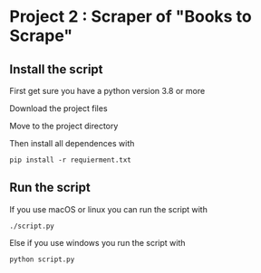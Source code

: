 # Project 2 : Scraper of "Books to Scrape"
## Install the script

First get sure you have a python version 3.8 or more

Download the project files

Move to the project directory

Then install all dependences with

    pip install -r requierment.txt

## Run the script
If you use macOS or linux you can run the script with

    ./script.py

Else if you use windows you run the script with

    python script.py